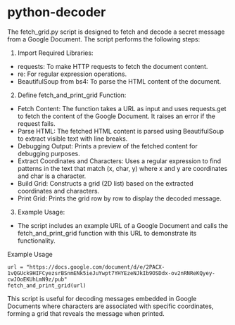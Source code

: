 # python-decoder
The fetch_grid.py script is designed to fetch and decode a secret message from a Google Document. The script performs the following steps:

1. Import Required Libraries:
- requests: To make HTTP requests to fetch the document content.
- re: For regular expression operations.
- BeautifulSoup from bs4: To parse the HTML content of the document.

2. Define fetch_and_print_grid Function:
- Fetch Content: The function takes a URL as input and uses requests.get to fetch the content of the Google Document. It raises an error if the request fails.
- Parse HTML: The fetched HTML content is parsed using BeautifulSoup to extract visible text with line breaks.
- Debugging Output: Prints a preview of the fetched content for debugging purposes.
- Extract Coordinates and Characters: Uses a regular expression to find patterns in the text that match (x, char, y) where x and y are coordinates and char is a character.
- Build Grid: Constructs a grid (2D list) based on the extracted coordinates and characters.
- Print Grid: Prints the grid row by row to display the decoded message.

3. Example Usage:
- The script includes an example URL of a Google Document and calls the fetch_and_print_grid function with this URL to demonstrate its functionality.

Example Usage
```
url = "https://docs.google.com/document/d/e/2PACX-1vQGUck9HIFCyezsrBSnmENk5ieJuYwpt7YHYEzeNJkIb9OSDdx-ov2nRNReKQyey-cwJOoEKUhLmN9z/pub"
fetch_and_print_grid(url)
```

This script is useful for decoding messages embedded in Google Documents where characters are associated with specific coordinates, forming a grid that reveals the message when printed.
